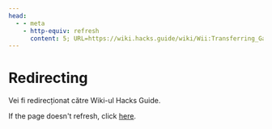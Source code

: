 ```yaml
---
head:
  - - meta
    - http-equiv: refresh
      content: 5; URL=https://wiki.hacks.guide/wiki/Wii:Transferring_Game_Saves
---
```


# Redirecting

Vei fi redirecționat către Wiki-ul Hacks Guide.

If the page doesn't refresh, click [here](https://wiki.hacks.guide/wiki/Wii:Transferring_Game_Saves).
